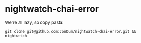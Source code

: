 # nightwatch-chai-error

We're all lazy, so copy pasta:


`git clone git@github.com:JonDum/nightwatch-chai-error.git && nightwatch`

